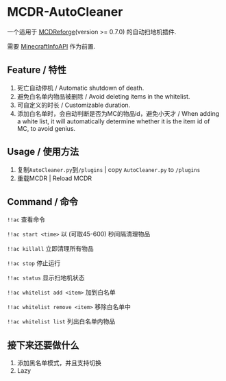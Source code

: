 # MCDR-AutoCleaner

一个适用于 [MCDReforge](https://github.com/Fallen-Breath/MCDReforged)(version >= 0.7.0) 的自动扫地机插件.

需要 [MinecraftInfoAPI](https://github.com/Forgot-Dream/MinecraftItemAPI) 作为前置.

## Feature / 特性

1. 死亡自动停机 / Automatic shutdown of death.
2. 避免白名单内物品被删除 / Avoid deleting items in the whitelist.
3. 可自定义的时长 / Customizable duration.
4. 添加白名单时，会自动判断是否为MC的物品id，避免小天才 / When adding a white list, it will automatically determine whether it is the item id of MC, to avoid genius.

## Usage / 使用方法

1. 复制`AutoCleaner.py`到`/plugins` | copy `AutoCleaner.py` to `/plugins`
2. 重载MCDR | Reload MCDR

## Command / 命令

`!!ac` 查看命令

`!!ac start <time>` 以 <time>(可取45-600) 秒间隔清理物品
  
`!!ac killall` 立即清理所有物品

`!!ac stop` 停止运行

`!!ac status` 显示扫地机状态

`!!ac whitelist add <item>` 加<item>到白名单

`!!ac whitelist remove <item>` 移除白名单中<item>
  
`!!ac whitelist list` 列出白名单内物品

## 接下来还要做什么

1. 添加黑名单模式，并且支持切换
2. Lazy
